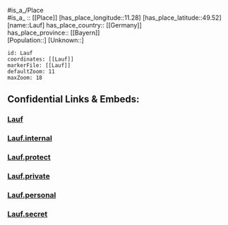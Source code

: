 ﻿---
location: [49.52,11.28] 
mapzoom: [7,12] 
mapmarker: city 
type: City
tags:
- geo/City


SpocWebEntityId: 31872
isDeleted: false
confidential: public

---
#is_a_/Place  
#is_a_ :: [[Place]] 
[has_place_longitude::11.28] 
[has_place_latitude::49.52] 
[name::Lauf] 
has_place_country:: [[Germany]]  
has_place_province:: [[Bayern]]  
[Population::] 
[Unknown::] 


```leaflet
id: Lauf
coordinates: [[Lauf]] 
markerFile: [[Lauf]] 
defaultZoom: 11 
maxZoom: 18
```


## Confidential Links & Embeds: 

### [Lauf](/_public/Earth/Continent/Europe/Europe~Central/Germany/Germany~West/Bayern/counties~Bayern/Nürnberger_Land/cities~Nürnbg_Land/Lauf~Pegnitz/City/Lauf.md) 

### [Lauf.internal](/_internal/Earth/Continent/Europe/Europe~Central/Germany/Germany~West/Bayern/counties~Bayern/Nürnberger_Land/cities~Nürnbg_Land/Lauf~Pegnitz/City/Lauf.internal.md) 

### [Lauf.protect](/_protect/Earth/Continent/Europe/Europe~Central/Germany/Germany~West/Bayern/counties~Bayern/Nürnberger_Land/cities~Nürnbg_Land/Lauf~Pegnitz/City/Lauf.protect.md) 

### [Lauf.private](/_private/Earth/Continent/Europe/Europe~Central/Germany/Germany~West/Bayern/counties~Bayern/Nürnberger_Land/cities~Nürnbg_Land/Lauf~Pegnitz/City/Lauf.private.md) 

### [Lauf.personal](/_personal/Earth/Continent/Europe/Europe~Central/Germany/Germany~West/Bayern/counties~Bayern/Nürnberger_Land/cities~Nürnbg_Land/Lauf~Pegnitz/City/Lauf.personal.md) 

### [Lauf.secret](/_secret/Earth/Continent/Europe/Europe~Central/Germany/Germany~West/Bayern/counties~Bayern/Nürnberger_Land/cities~Nürnbg_Land/Lauf~Pegnitz/City/Lauf.secret.md) 
